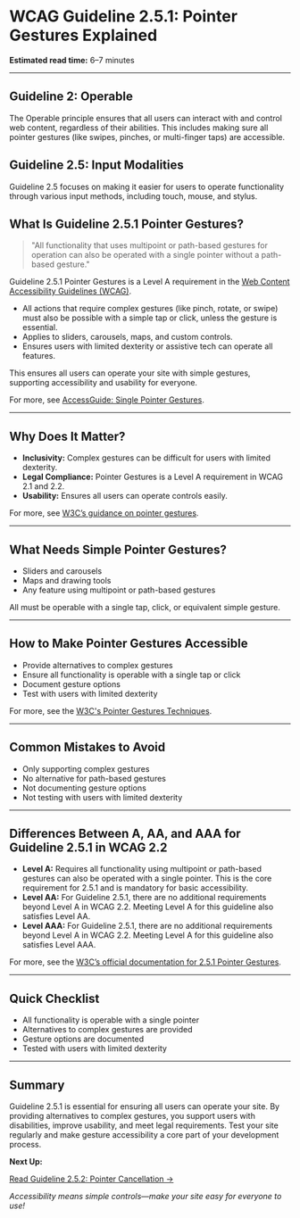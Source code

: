 <!--
title: 2.5.1 - Pointer Gestures
series: Making the Web Accessible for All
description: A practical guide to WCAG Guideline 2.5.1 (Pointer Gestures)—what it means, why it matters, and how to ensure all functionality is operable with simple pointer gestures.
keywords: wcag 2.5.1, pointer gestures, accessibility, web standards, digital inclusion
image: WCAG-Series-2-5-1.png
imageAlt: Blue text on yellow background saying, "Web Content Accessibiilty Guiedlines (WCAG) 2.5.1 Explained, Pointer Gestures"
status: published
date: 2025-07-03
excerpt: This guideline ensures all functionality is operable with simple pointer gestures.
-->

# **WCAG Guideline 2.5.1: Pointer Gestures Explained**

**Estimated read time:** 6–7 minutes

---

## **Guideline 2: Operable**

The Operable principle ensures that all users can interact with and control web content, regardless of their abilities. This includes making sure all pointer gestures (like swipes, pinches, or multi-finger taps) are accessible.

## **Guideline 2.5: Input Modalities**

Guideline 2.5 focuses on making it easier for users to operate functionality through various input methods, including touch, mouse, and stylus.

## **What Is Guideline 2.5.1 Pointer Gestures?**

<!-- [Illustration: User performing a simple tap gesture on a touchscreen] -->

> "All functionality that uses multipoint or path-based gestures for operation can also be operated with a single pointer without a path-based gesture."

Guideline 2.5.1 Pointer Gestures is a Level A requirement in the [Web Content Accessibility Guidelines (WCAG)](https://www.w3.org/WAI/WCAG22/quickref/#pointer-gestures).

- All actions that require complex gestures (like pinch, rotate, or swipe) must also be possible with a simple tap or click, unless the gesture is essential.
- Applies to sliders, carousels, maps, and custom controls.
- Ensures users with limited dexterity or assistive tech can operate all features.

This ensures all users can operate your site with simple gestures, supporting accessibility and usability for everyone.

For more, see [AccessGuide: Single Pointer Gestures](https://www.accessguide.io/guide/single-pointer-gestures).

---

## **Why Does It Matter?**

<!-- [Infographic: User with limited dexterity, tap gesture, and accessibility icon] -->

- **Inclusivity:** Complex gestures can be difficult for users with limited dexterity.
- **Legal Compliance:** Pointer Gestures is a Level A requirement in WCAG 2.1 and 2.2.
- **Usability:** Ensures all users can operate controls easily.

For more, see [W3C’s guidance on pointer gestures](https://www.w3.org/WAI/WCAG22/Understanding/pointer-gestures.html).

---

## **What Needs Simple Pointer Gestures?**

<!-- [Grid: Sliders, carousels, maps, all with tap icons] -->

- Sliders and carousels
- Maps and drawing tools
- Any feature using multipoint or path-based gestures

All must be operable with a single tap, click, or equivalent simple gesture.

---

## **How to Make Pointer Gestures Accessible**

<!-- [Side-by-side code snippets: Tap gesture, path-based gesture]
[Example: Settings panel for gesture options] -->

- Provide alternatives to complex gestures
- Ensure all functionality is operable with a single tap or click
- Document gesture options
- Test with users with limited dexterity

For more, see the [W3C's Pointer Gestures Techniques](https://www.w3.org/WAI/WCAG22/Techniques/general/G217).

---

## **Common Mistakes to Avoid**

<!-- [Do/Don't graphic: Left side with simple tap, right side with complex gesture] -->

- Only supporting complex gestures
- No alternative for path-based gestures
- Not documenting gesture options
- Not testing with users with limited dexterity

---

## **Differences Between A, AA, and AAA for Guideline 2.5.1 in WCAG 2.2**

<!-- [Infographic: Three columns labeled A, AA, AAA with example requirements for each] -->

- **Level A:** Requires all functionality using multipoint or path-based gestures can also be operated with a single pointer. This is the core requirement for 2.5.1 and is mandatory for basic accessibility.
- **Level AA:** For Guideline 2.5.1, there are no additional requirements beyond Level A in WCAG 2.2. Meeting Level A for this guideline also satisfies Level AA.
- **Level AAA:** For Guideline 2.5.1, there are no additional requirements beyond Level A in WCAG 2.2. Meeting Level A for this guideline also satisfies Level AAA.

For more, see the [W3C’s official documentation for 2.5.1 Pointer Gestures](https://www.w3.org/WAI/WCAG22/Understanding/pointer-gestures.html).

---

## **Quick Checklist**

<!-- [Checklist graphic: Icons for each item (tap, gesture, accessibility, etc.)] -->

- All functionality is operable with a single pointer
- Alternatives to complex gestures are provided
- Gesture options are documented
- Tested with users with limited dexterity

---

## **Summary**

<!-- [Illustration: User tapping a control on a touchscreen] -->

Guideline 2.5.1 is essential for ensuring all users can operate your site. By providing alternatives to complex gestures, you support users with disabilities, improve usability, and meet legal requirements. Test your site regularly and make gesture accessibility a core part of your development process.

**Next Up:**

[Read Guideline 2.5.2: Pointer Cancellation →](WCAG-Guideline-2-5-2-Pointer-Cancellation-Explained)

*Accessibility means simple controls—make your site easy for everyone to use!*

